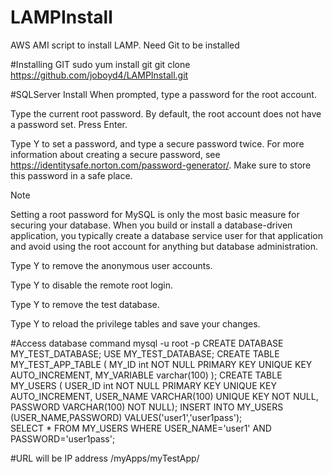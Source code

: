 # LAMPInstall
AWS AMI script to install LAMP.  Need Git to be installed

#Installing GIT
sudo yum install git
git clone https://github.com/joboyd4/LAMPInstall.git

#SQLServer Install
When prompted, type a password for the root account.

Type the current root password. By default, the root account does not have a password set. Press Enter.

Type Y to set a password, and type a secure password twice. For more information about creating a secure password, see https://identitysafe.norton.com/password-generator/. Make sure to store this password in a safe place.

Note

Setting a root password for MySQL is only the most basic measure for securing your database. When you build or install a database-driven application, you typically create a database service user for that application and avoid using the root account for anything but database administration.

Type Y to remove the anonymous user accounts.

Type Y to disable the remote root login.

Type Y to remove the test database.

Type Y to reload the privilege tables and save your changes.

#Access database command
mysql -u root -p
CREATE DATABASE MY_TEST_DATABASE;
USE MY_TEST_DATABASE;
CREATE TABLE MY_TEST_APP_TABLE (
  MY_ID int NOT NULL PRIMARY KEY UNIQUE KEY AUTO_INCREMENT,
  MY_VARIABLE varchar(100)
  );
CREATE TABLE MY_USERS (
  USER_ID int NOT NULL PRIMARY KEY UNIQUE KEY AUTO_INCREMENT,
  USER_NAME VARCHAR(100) UNIQUE KEY NOT NULL,
  PASSWORD VARCHAR(100) NOT NULL);
INSERT INTO MY_USERS (USER_NAME,PASSWORD) VALUES('user1','user1pass');  
SELECT * FROM MY_USERS WHERE USER_NAME='user1' AND PASSWORD='user1pass';

#URL will be
IP address /myApps/myTestApp/
